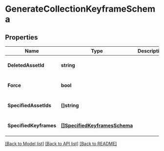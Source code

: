 # GenerateCollectionKeyframeSchema

## Properties
Name | Type | Description | Notes
------------ | ------------- | ------------- | -------------
**DeletedAssetId** | **string** |  | [optional] [default to null]
**Force** | **bool** |  | [optional] [default to null]
**SpecifiedAssetIds** | **[]string** |  | [optional] [default to null]
**SpecifiedKeyframes** | [**[]SpecifiedKeyframesSchema**](SpecifiedKeyframesSchema.md) |  | [optional] [default to null]

[[Back to Model list]](../README.md#documentation-for-models) [[Back to API list]](../README.md#documentation-for-api-endpoints) [[Back to README]](../README.md)


